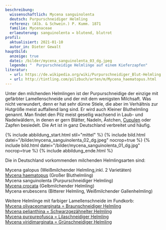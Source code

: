 ```yaml
---
beschreibung:
  wissenschaftlich: Mycena sanguinolenta
  deutsch: Purpurschneidiger Helmling
  referenz: (Alb. & Schwein.) P. Kumm. 1871
  familie: Mycenaceae
  erlaeuterung: sanguinolenta = blutend, blutrot
profil:
  aktualisiert: 2021-01-10
  autor_in: Dieter Gewalt
hauptbild:
  anzeige: true
  datei: /bilder/mycena_sanguinolenta_03_dg.jpeg
  legende: "  Purpurschneidige Helmlinge auf einem Kieferzapfen"
literatur:
  - url: https://de.wikipedia.org/wiki/Purpurschneidiger_Blut-Helmling
  - url: http://tintling.com/pilzbuch/arten/m/Mycena_haematopus.html
---
```

Unter den milchenden Helmlingen ist der Purpurschneidige der einzige mit gefärbter Lamellenschneide und der mit dem wenigsten Milchsaft. Was nicht verwundert, denn er hat sehr dünne Stiele, die aber im Verhältnis zur Hutgröße meist auffallend lang sind. Er wird auch Kleiner Bluthelmling genannt. Man findet den Pilz meist gesellig wachsend in Laub- und Nadelwäldern, in denen er gern Blätter, Nadeln, Ästchen, [Cupulen](Cupulen "Glossar") oder Zapfen besiedelt. Die Art ist in ganz Deutschland verbreitet und häufig.

{% include abbildung_start.html stil="mittel" %}
{% include bild.html datei="/bilder/mycena_sanguinolenta_02_dg.jpeg" nocrop=true %}
{% include bild.html datei="/bilder/mycena_sanguinolenta_01_dg.jpg" nocrop=true %}
{% include abbildung_ende.html %}

Die in Deutschland vorkommenden milchenden Helmlingsarten sind:

Mycena galopus (Weißmilchender Helmling,inkl. 2 Varietäten)\
[Mycena haematopus](/pilze/mycena-haematopus-großer-bluthelmling) (Großer Bluthelmling)\
Mycena sanguinolenta (Purpurschneidiger Helmling)\
[Mycena crocata](/pilze/mycena-crocata-gelbmilchender-helmling) (Gelbmilchender Helmling)\
Mycena erubescens (Bitterer Helmling, Weißmilchender Gallenhelmling)

Weitere Helmlinge mit farbiger Lamellenschneide im Fundkorb:  
[Mycena olivaceomarginata = Braunschneidiger Helmling](/pilze/mycena-olivaceomarginata-braunschneidiger-helmling)  
[Mycena pelianthina =  Schwarzgezähnelter Helmling](/pilze/mycena-pelianthina-schwarzgezähnelter-helmling)  
[Mycena purpureofusca = Lilaschneidiger Helmling](/pilze/mycena-purpureofusca-lilaschneidiger-helmling)  
[Mycena viridimarginata = Grünschneidiger Helmling](/pilze/mycena-viridimarginata-grünschneidiger-helmling)